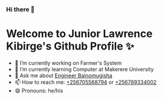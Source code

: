 ### Hi there 👋 
# Welcome to Junior Lawrence Kibirge's Github Profile ✨

<!--
**juniorkibirige/juniorkibirige** is a ✨ _special_ ✨ repository because its `README.md` (this file) appears on your GitHub profile.

Here are some ideas to get you started:

- 🔭 I’m currently working on ...
- 🌱 I’m currently learning ...
- 👯 I’m looking to collaborate on ...
- 🤔 I’m looking for help with ...
- 💬 Ask me about ...
- 📫 How to reach me: ...
- 😄 Pronouns: ...
- ⚡ Fun fact: ...
-->
- 🔭 I’m currently working on Farmer's System
- 🌱 I’m currently learning Computer at Makerere University
- 💬 Ask me about [Engineer Bainomugisha](mailto:baino@mak.ac.ug)
- 📫 How to reach me: [+256705568794](tel:+256705568794) or [+256789334002](tel:+256789334002)
- 😄 Pronouns: he/his

<!--START_SECTION:waka-->
<!--END_SECTION:waka-->
